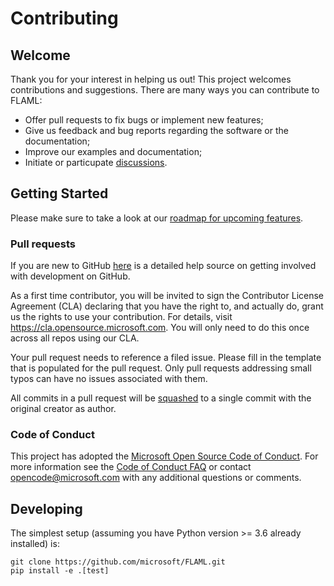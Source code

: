 # Contributing


## Welcome

Thank you for your interest in helping us out! This project welcomes contributions and suggestions. There are many ways you can contribute to FLAML:

* Offer pull requests to fix bugs or implement new features;
* Give us feedback and bug reports regarding the software or the documentation;
* Improve our examples and documentation;
* Initiate or particupate [discussions](https://github.com/microsoft/FLAML/discussions).

## Getting Started

Please make sure to take a look at our [roadmap for upcoming features](https://github.com/microsoft/FLAML/wiki/Roadmap-for-Upcoming-Features).

### Pull requests
If you are new to GitHub [here](https://help.github.com/categories/collaborating-with-issues-and-pull-requests/) is a detailed help source on getting involved with development on GitHub.

As a first time contributor, you will be invited to sign the Contributor License Agreement (CLA) declaring that you have the right to, and actually do, grant us
the rights to use your contribution. For details, visit https://cla.opensource.microsoft.com. You will only need to do this once across all repos using our CLA.

Your pull request needs to reference a filed issue. Please fill in the template that is populated for the pull request. Only pull requests addressing small typos can have no issues associated with them.

All commits in a pull request will be [squashed](https://github.blog/2016-04-01-squash-your-commits/) to a single commit with the original creator as author.

### Code of Conduct
This project has adopted the [Microsoft Open Source Code of Conduct](https://opensource.microsoft.com/codeofconduct/).
For more information see the [Code of Conduct FAQ](https://opensource.microsoft.com/codeofconduct/faq/) or
contact [opencode@microsoft.com](mailto:opencode@microsoft.com) with any additional questions or comments.


## Developing
The simplest setup (assuming you have Python version >= 3.6 already installed) is:
```
git clone https://github.com/microsoft/FLAML.git 
pip install -e .[test]
```
